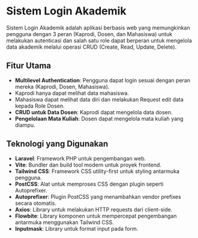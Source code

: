 
# Sistem Login Akademik

Sistem Login Akademik adalah aplikasi berbasis web yang memungkinkan pengguna dengan 3 peran (Kaprodi, Dosen, dan Mahasiswa) untuk melakukan autenticasi dan salah satu role dapat berperan untuk mengelola data akademik melalui operasi CRUD (Create, Read, Update, Delete).

## Fitur Utama

-   **Multilevel Authentication**: Pengguna dapat login sesuai dengan peran mereka (Kaprodi, Dosen, Mahasiswa).
-   Kaprodi hanya dapat melihat data mahasiswa.
-   Mahasiswa dapat melihat data diri dan melakukan Request edit data kepada Role Dosen.
-   **CRUD untuk Data Dosen**: Kaprodi dapat mengelola data dosen.
-   **Pengelolaan Mata Kuliah**: Dosen dapat mengelola mata kuliah yang diampu.

## Teknologi yang Digunakan

-   **Laravel**: Framework PHP untuk pengembangan web.
-   **Vite**: Bundler dan build tool modern untuk proyek frontend.
-   **Tailwind CSS**: Framework CSS utility-first untuk styling antarmuka pengguna.
-   **PostCSS**: Alat untuk memproses CSS dengan plugin seperti Autoprefixer.
-   **Autoprefixer**: Plugin PostCSS yang menambahkan vendor prefixes secara otomatis.
-   **Axios**: Library untuk melakukan HTTP requests dari client-side.
-   **Flowbite**: Library komponen untuk mempercepat pengembangan antarmuka menggunakan Tailwind CSS.
-   **Inputmask**: Library untuk format input pada form.
